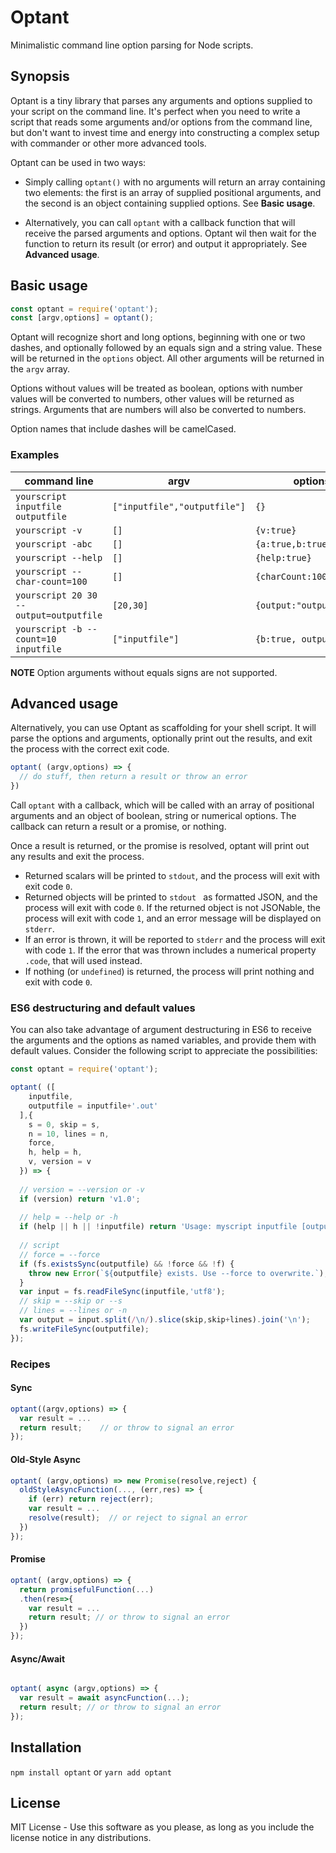 # Optant

Minimalistic command line option parsing for Node scripts. 

## Synopsis

Optant is a tiny library that parses any arguments and options supplied to your script
on the command line. It's perfect when you need to write a script that reads some arguments and/or options 
from the command line, but don't want to invest time and energy into constructing a complex 
setup with commander or other more advanced tools.

Optant can be used in two ways:
* Simply calling `optant()` with no arguments will return an array containing two elements: the first is an array of
  supplied positional arguments, and the second is an object containing supplied options. See **Basic usage**.
  
* Alternatively, you can call `optant` with a callback function that will receive the parsed arguments and options. 
  Optant wil then wait for the function to return its result (or error) and output it appropriately. See **Advanced usage**.

## Basic usage

```javascript
const optant = require('optant');
const [argv,options] = optant();
```

Optant will recognize short and long options, beginning with one or two dashes, and optionally followed by an equals
sign and a string value. These will be returned in the `options` object. All other arguments will be 
returned in the `argv` array. 

Options without values will be treated as boolean, options with number values will be converted to numbers,
other values will be returned as strings. Arguments that are numbers will also be converted to numbers.

Option names that include dashes will be camelCased.

### Examples
| command line | argv | options |
| ------------ | ---- | ------- |
| `yourscript inputfile outputfile` | `["inputfile","outputfile"]` | `{}` |
| `yourscript -v` | `[]` | `{v:true}` | 
| `yourscript -abc` | `[]` | `{a:true,b:true,c:true}` | 
| `yourscript --help` | `[]` | `{help:true}` | 
| `yourscript --char-count=100` | `[]` | `{charCount:100}` | 
| `yourscript 20 30 --output=outputfile` | `[20,30]` | `{output:"outputfile"}` | 
| `yourscript -b --count=10 inputfile` | `["inputfile"]` | `{b:true, output:10}` | 

**NOTE** Option arguments without equals signs are not supported.

## Advanced usage

Alternatively, you can use Optant as scaffolding for your shell script. It will parse the options and arguments,
optionally print out the results, and exit the process with the correct exit code.

```javascript
optant( (argv,options) => {
  // do stuff, then return a result or throw an error
})
```

Call `optant` with a callback, which will be called with an array of positional arguments and an object of boolean, string or numerical options.
The callback can return a result or a promise, or nothing.

Once a result is returned, or the promise is resolved, optant will print out any results and exit the process. 

- Returned scalars will be printed to `stdout`, and the process will exit with exit code `0`.
- Returned objects will be printed to `stdout ` as formatted JSON, and the process will exit with code `0`. If the returned object is not JSONable, the process will exit with code `1`, and an error message will be displayed on `stderr`. 
- If an error is thrown, it will be reported to `stderr` and the process will exit with code `1`. If the error that was thrown includes a numerical property `.code`, that will used instead.
- If nothing (or `undefined`) is returned, the process will print nothing and exit with code `0`. 

### ES6 destructuring and default values

You can also take advantage of argument destructuring in ES6 to receive the arguments and the options as named
variables, and provide them with default values. Consider the following script to appreciate the possibilities:

```javascript
const optant = require('optant');

optant( ([
    inputfile, 
    outputfile = inputfile+'.out'
  ],{
    s = 0, skip = s, 
    n = 10, lines = n,
    force,
    h, help = h,
    v, version = v
  }) => {
  
  // version = --version or -v
  if (version) return 'v1.0';
  
  // help = --help or -h
  if (help || h || !inputfile) return 'Usage: myscript inputfile [outputfile] [--force] [-n|--lines=10] [-s|--skip=0]';
  
  // script
  // force = --force 
  if (fs.existsSync(outputfile) && !force && !f) {
    throw new Error(`${outputfile} exists. Use --force to overwrite.`);
  }
  var input = fs.readFileSync(inputfile,'utf8');
  // skip = --skip or --s
  // lines = --lines or -n
  var output = input.split(/\n/).slice(skip,skip+lines).join('\n');
  fs.writeFileSync(outputfile);
});
```

### Recipes


#### Sync 

```javascript
optant((argv,options) => {
  var result = ...
  return result;    // or throw to signal an error
});
```

#### Old-Style Async

```javascript
optant( (argv,options) => new Promise(resolve,reject) {
  oldStyleAsyncFunction(..., (err,res) => {
    if (err) return reject(err);
    var result = ...
    resolve(result);  // or reject to signal an error
  })
});
```

#### Promise

```javascript
optant( (argv,options) => {
  return promisefulFunction(...)
  .then(res=>{
    var result = ...
    return result; // or throw to signal an error
  })
});
```

#### Async/Await
```javascript

optant( async (argv,options) => {
  var result = await asyncFunction(...);
  return result; // or throw to signal an error
});
```

## Installation
`npm install optant` or `yarn add optant`

## License

MIT License - Use this software as you please, as long as you include the license notice in any distributions.
